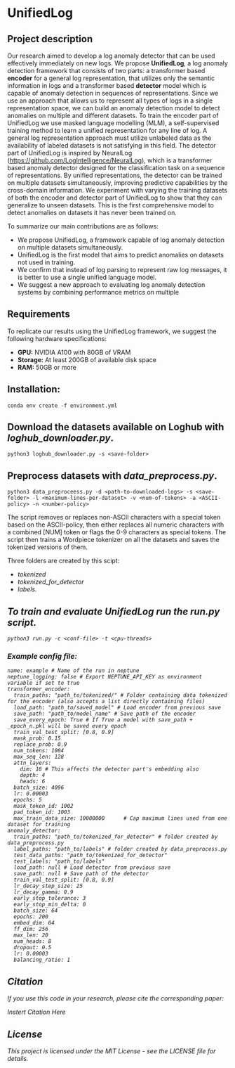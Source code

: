 # UnifiedLog

## Project description
Our research aimed to develop a log anomaly detector that can be used effectively immediately on new logs.
We propose <b>UnifiedLog</b>, a log anomaly detection framework that consists of two parts: a transformer based <b>encoder</b> for a general log representation, that utilizes only the semantic information in logs and a transformer based <b>detector</b> model which is capable of anomaly detection in sequences of representations.
Since we use an approach that allows us to represent all types of logs in a single representation space, we can build an anomaly detection model to detect anomalies on multiple and different datasets.
To train the encoder part of UnifiedLog we use masked language modelling (MLM), a self-supervised training method to learn a unified representation for any line of log.
A general log representation approach must utilize unlabeled data as the availability of labeled datasets is not satisfying in this field.
The detector part of UnifiedLog is inspired by NeuralLog (https://github.com/LogIntelligence/NeuralLog), which is a transformer based anomaly detector designed for the classification task on a sequence of representations.
By unified representations, the detector can be trained on multiple datasets simultaneously, improving predictive capabilities by the cross-domain information.
We experiment with varying the training datasets of both the encoder and detector part of UnifiedLog to show that they can generalize to unseen datasets.
This is the first comprehensive model to detect anomalies on datasets it has never been trained on. 


To summarize our main contributions are as follows:
- We propose UnifiedLog, a framework capable of log anomaly detection on multiple datasets simultaneously. 
- UnifiedLog is the first model that aims to predict anomalies on datasets not used in training.
- We confirm that instead of log parsing to represent raw log messages, it is better to use a single unified language model.
- We suggest a new approach to evaluating log anomaly detection systems by combining performance metrics on multiple 


## Requirements
To replicate our results using the UnifiedLog framework, we suggest the following hardware specifications:
- <b>GPU:</b> NVIDIA A100 with 80GB of VRAM
- <b>Storage:</b> At least 200GB of available disk space
- <b>RAM:</b> 50GB or more

## Installation:
```
conda env create -f environment.yml
```

## Download the datasets available on Loghub with <i>loghub_downloader.py</i>.

```
python3 loghub_downloader.py -s <save-folder>
```

## Preprocess datasets with <i>data_preprocess.py</i>.

```
python3 data_preproceess.py -d <path-to-downloaded-logs> -s <save-folder> -l <maximum-lines-per-dataset> -v <num-of-tokens> -a <ASCII-policy> -n <number-policy>
```
The script removes or replaces non-ASCII characters with a special token based on the ASCII-policy, then either replaces all numeric characters with a combined [NUM] token or flags the 0-9 characters as special tokens.
The script then trains a Wordpiece tokenizer on all the datasets and saves the tokenized versions of them. 

Three folders are created by this scipt: 
- <i>tokenized<i/>
- <i>tokenized_for_detector<i/>
- <i>labels<i/>.

## To train and evaluate UnifiedLog run the <i>run.py</i> script.

```
python3 run.py -c <conf-file> -t <cpu-threads>
```

### Example config file:
```
name: example # Name of the run in neptune
neptune_logging: false # Export NEPTUNE_API_KEY as environment variable if set to true
transformer_encoder:
  train_paths: "path_to/tokenized/" # Folder containing data tokenized for the encoder (also accepts a list directly containing files)
  load_path: "path_to/saved_model" # Load encoder from previous save
  save_path: "path_to/model_name" # Save path of the encoder
  save_every_epoch: True # If True a model with save_path + _epoch_n.pkl will be saved every epoch
  train_val_test_split: [0.8, 0.9]
  mask_prob: 0.15
  replace_prob: 0.9
  num_tokens: 1004
  max_seq_len: 128
  attn_layers:
    dim: 16 # This affects the detector part's embedding also
    depth: 4
    heads: 6
  batch_size: 4096
  lr: 0.00003
  epochs: 5
  mask_token_id: 1002
  pad_token_id: 1003
  max_train_data_size: 10000000      # Cap maximum lines used from one dataset for training
anomaly_detector:
  train_paths: "path_to/tokenized_for_detector" # folder created by data_preprocess.py
  label_paths: "path_to/labels" # folder created by data_preprocess.py
  test_data_paths: "path_to/tokenized_for_detector"
  test_labels: "path_to/labels" 
  load_path: null # Load detector from previous save
  save_path: null # Save path of the detector
  train_val_test_split: [0.8, 0.9] 
  lr_decay_step_size: 25
  lr_decay_gamma: 0.9
  early_stop_tolerance: 3
  early_stop_min_delta: 0
  batch_size: 64
  epochs: 200
  embed_dim: 64
  ff_dim: 256
  max_len: 20
  num_heads: 8
  dropout: 0.5
  lr: 0.00003
  balancing_ratio: 1
```

## Citation
If you use this code in your research, please cite the corresponding paper:

Instert Citation Here

## License 
This project is licensed under the MIT License - see the LICENSE file for details.

